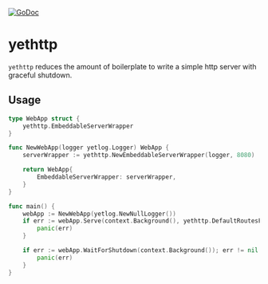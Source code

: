 [![GoDoc](https://godoc.org/github.com/pvormste/yetwebutils/yethttp?status.svg)](https://godoc.org/github.com/pvormste/yetwebutils/yethttp)

# yethttp

`yethttp` reduces the amount of boilerplate to write a simple http server with graceful shutdown.

## Usage

```go
type WebApp struct {
    yethttp.EmbeddableServerWrapper
}

func NewWebApp(logger yetlog.Logger) WebApp {
    serverWrapper := yethttp.NewEmbeddableServerWrapper(logger, 8080)

    return WebApp{
        EmbeddableServerWrapper: serverWrapper,
    }
}

func main() {
    webApp := NewWebApp(yetlog.NewNullLogger())
    if err := webApp.Serve(context.Background(), yethttp.DefaultRoutesFunc); err != nil {
        panic(err)
    }

    if err := webApp.WaitForShutdown(context.Background()); err != nil {
        panic(err)
    }      
}
```